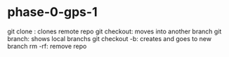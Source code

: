 # phase-0-gps-1

git clone : clones remote repo
git checkout: moves into another branch
git branch: shows local branchs
git checkout -b: creates and goes to new branch
rm -rf: remove repo

